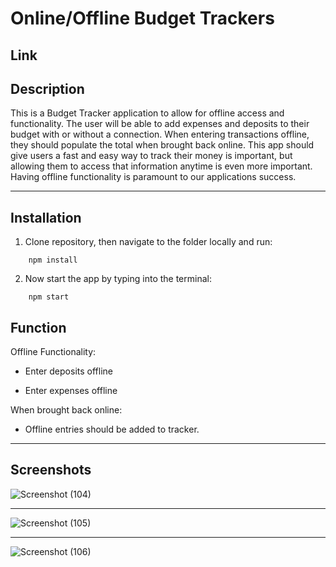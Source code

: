 # Online/Offline Budget Trackers

## Link

## Description
This is a Budget Tracker application to allow for offline access and functionality. The user will be able to add expenses and deposits to their budget with or without a connection. When entering transactions offline, they should populate the total when brought back online. This app should give users a fast and easy way to track their money is important, but allowing them to access that information anytime is even more important. Having offline functionality is paramount to our applications success.

- - -

## Installation

1) Clone repository, then navigate to the folder locally and run:
```
    npm install
```

2) Now start the app by typing into the terminal:
```
    npm start
```

## Function
Offline Functionality:

  * Enter deposits offline

  * Enter expenses offline

When brought back online:

  * Offline entries should be added to tracker.

- - -

## Screenshots
![Screenshot (104)](https://user-images.githubusercontent.com/76802722/121287946-8bc9f580-c8b0-11eb-90b1-3b48a16b720b.png)
- - -
![Screenshot (105)](https://user-images.githubusercontent.com/76802722/121287952-8ec4e600-c8b0-11eb-8195-34b12bb9b207.png)
- - -
![Screenshot (106)](https://user-images.githubusercontent.com/76802722/121287961-91274000-c8b0-11eb-9ef9-9add54816b5f.png)

